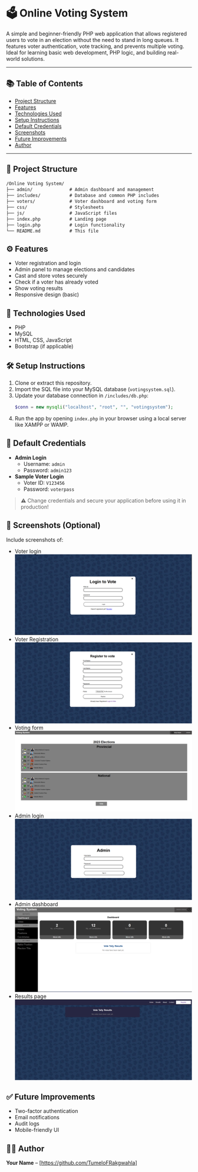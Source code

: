 # 🗳️ Online Voting System

A simple and beginner-friendly PHP web application that allows registered users to vote in an election without the need to stand in long queues. It features voter authentication, vote tracking, and prevents multiple voting. Ideal for learning basic web development, PHP logic, and building real-world solutions.

---

## 📚 Table of Contents

- [Project Structure](#-project-structure)
- [Features](#️-features)
- [Technologies Used](#-technologies-used)
- [Setup Instructions](#️-setup-instructions)
- [Default Credentials](#-default-credentials)
- [Screenshots](#-screenshots-optional)
- [Future Improvements](#-future-improvements)
- [Author](#-author)

---

## 📁 Project Structure

```
/Online Voting System/
├── admin/              # Admin dashboard and management
├── includes/           # Database and common PHP includes
├── voters/             # Voter dashboard and voting form
├── css/                # Stylesheets
├── js/                 # JavaScript files
├── index.php           # Landing page
├── login.php           # Login functionality
└── README.md           # This file
```

## ⚙️ Features

- Voter registration and login
- Admin panel to manage elections and candidates
- Cast and store votes securely
- Check if a voter has already voted
- Show voting results
- Responsive design (basic)

## 🚀 Technologies Used

- PHP
- MySQL
- HTML, CSS, JavaScript
- Bootstrap (if applicable)

## 🛠️ Setup Instructions

1. Clone or extract this repository.
2. Import the SQL file into your MySQL database (`votingsystem.sql`).
3. Update your database connection in `/includes/db.php`:
   ```php
   $conn = new mysqli("localhost", "root", "", "votingsystem");
   ```
4. Run the app by opening `index.php` in your browser using a local server like XAMPP or WAMP.

## 🔐 Default Credentials

- **Admin Login**
  - Username: `admin`
  - Password: `admin123`
- **Sample Voter Login**
  - Voter ID: `V123456`
  - Password: `voterpass`

> ⚠️ Change credentials and secure your application before using it in production!

## 📸 Screenshots (Optional)

Include screenshots of:
- Voter login
 ![Alt text](Images/Login%20page.png)
- Voter Registration
![Alt text](Images/Regestertion%20page%20.png)
- Voting form
![Alt text](Images/Voting%20Form.png)
- Admin login
![Alt text](Images/Admin%20Login%20page.png)
- Admin dashboard
![Alt text](Images/Admin%20Home%20page.png)
- Results page
![Alt text](Images/Result%20page.png)

## ✅ Future Improvements

- Two-factor authentication
- Email notifications
- Audit logs
- Mobile-friendly UI

## 🧑‍💻 Author

**Your Name** – [https://github.com/TumeloFRakgwahla]
